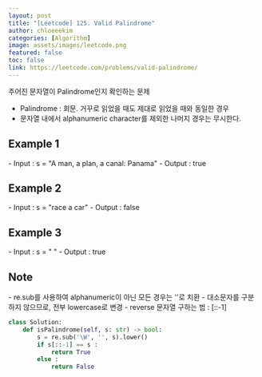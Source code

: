 ```yaml
---
layout: post
title: "[Leetcode] 125. Valid Palindrome"
author: chloeeekim
categories: [Algorithm]
image: assets/images/leetcode.png
featured: false
toc: false
link: https://leetcode.com/problems/valid-palindrome/
---
```


주어진 문자열이 Palindrome인지 확인하는 문제
- Palindrome : 회문. 거꾸로 읽었을 때도 제대로 읽었을 때와 동일한 경우
- 문자열 내에서 alphanumeric character를 제외한 나머지 경우는 무시한다.

<h2>Example 1</h2>
- Input : s = "A man, a plan, a canal: Panama"
- Output : true

<h2>Example 2</h2>
- Input : s = "race a car"
- Output : false

<h2>Example 3</h2>
- Input : s = " "
- Output : true

<h2>Note</h2>
- re.sub를 사용하여 alphanumeric이 아닌 모든 경우는 ''로 치환
- 대소문자를 구분하지 않으므로, 전부 lowercase로 변경
- reverse 문자열 구하는 법 : [::-1]


```python
class Solution:
    def isPalindrome(self, s: str) -> bool:
        s = re.sub('\W', '', s).lower()
        if s[::-1] == s :
            return True
        else :
            return False
```
